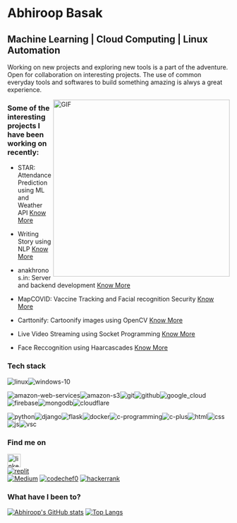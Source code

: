 # Abhiroop Basak

## Machine Learning | Cloud Computing | Linux Automation

Working on new projects and exploring new tools is a part of the adventure. Open for collaboration on interesting projects. The use of common everyday tools and softwares to build something amazing is alwys a great experience. 





<img align="right" width="400" alt="GIF" src="https://blog.cloudlayer.io/content/images/2020/12/developer_med-1.gif"/>






### Some of the interesting projects I have been working on recently:

* STAR: Attendance Prediction using ML and Weather API [Know More](https://github.com/abhiroopbasak/attendance_prediction)

* Writing Story using NLP [Know More](https://github.com/abhiroopbasak/WordPrediction_NLP)

* anakhronos.in: Server and backend development [Know More](http://anakhronos.in/) 

* MapCOVID: Vaccine Tracking and Facial recognition Security [Know More](https://github.com/abhiroopbasak/MapCOVID)

* Carttonify: Cartoonify images using OpenCV [Know More](https://abhiroopbasak.github.io/carttonify.github.io/)

* Live Video Streaming using Socket Programming [Know More](https://github.com/abhiroopbasak/flask-django_with_socket)

* Face Reccognition using Haarcascades [Know More](https://github.com/abhiroopbasak/face_recognition_harcasscades/tree/main)




### Tech stack

<img src="https://logo.letskhabar.com/img/?tool=linux" alt="linux"><img src="https://logo.letskhabar.com/img/?tool=windows-10" alt="windows-10">


<img src="https://logo.letskhabar.com/img/?tool=amazon-web-services" alt="amazon-web-services"><img src="https://logo.letskhabar.com/img/?tool=amazon-s3" alt="amazon-s3"><img src="https://logo.letskhabar.com/img/?tool=git" alt="git"><img src="https://logo.letskhabar.com/img/?tool=github" alt="github"><img src="https://logo.letskhabar.com/img/?tool=google_cloud" alt="google_cloud"><img src="https://logo.letskhabar.com/img/?tool=firebase" alt="firebase"><img src="https://logo.letskhabar.com/img/?tool=mongodb" alt="mongodb"><img src="https://logo.letskhabar.com/img/?tool=cloudflare" alt="cloudflare">

<img src="https://logo.letskhabar.com/img/?tool=python" alt="python"><img src="https://logo.letskhabar.com/img/?tool=django" alt="django"><img src="https://logo.letskhabar.com/img/?tool=flask" alt="flask"><img src="https://logo.letskhabar.com/img/?tool=docker" alt="docker"><img src="https://logo.letskhabar.com/img/?tool=c-programming" alt="c-programming"><img src="https://logo.letskhabar.com//img/?tool=c-plus" alt="c-plus"><img src="https://logo.letskhabar.com/img/?tool=html" alt="html"><img src="https://logo.letskhabar.com//img/?tool=css" alt="css"><img src="https://logo.letskhabar.com/img/?tool=js" alt="js"><img src="https://logo.letskhabar.com/img/?tool=vs-code" alt="vsc">


### Find me on 

[<img src="https://logo.letskhabar.com/img/?tool=linkedin" alt="linkedin" width="30px">](https://www.linkedin.com/in/abhiroopbasak)   
[<img src="https://logo.letskhabar.com/img/?tool=replit" alt="replit">](https://repl.it/@abhiroopbasak/)     
[<img src="https://logo.letskhabar.com/img/?tool=Medium" alt="Medium">](https://abhiroopbasak.medium.com/)
[<img src="https://logo.letskhabar.com/img/?tool=codechef0" alt="codechef0">](https://www.codechef.com/users/abhiroopcode)
[<img src="https://logo.letskhabar.com/img/?tool=hackerrank" alt="hackerrank">](https://www.hackerrank.com/abhiroop1_bas)


### What have I been to?

[![Abhiroop's GitHub stats](https://github-readme-stats.vercel.app/api?username=abhiroopbasak&hide=issues&count_private=true&theme=dark)](https://github.com/abhiroopbasak/github-readme-stats)
[![Top Langs](https://github-readme-stats.vercel.app/api/top-langs/?username=abhiroopbasak&layout=compact&langs_count=6&theme=dark)](https://github.com/abhiroopbasak/github-readme-stats)









